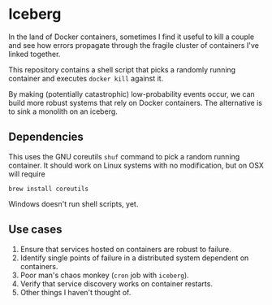 # Iceberg

In the land of Docker containers, sometimes I find it useful to kill a
couple and see how errors propagate through the fragile cluster of
containers I've linked together.

This repository contains a shell script that picks a randomly running
container and executes `docker kill` against it.

By making (potentially catastrophic) low-probability events occur, we
can build more robust systems that rely on Docker containers. The
alternative is to sink a monolith on an iceberg.

## Dependencies
This uses the GNU coreutils `shuf` command to pick a random running 
container. It should work on Linux systems with no modification, but
on OSX will require

```
brew install coreutils
```

Windows doesn't run shell scripts, yet.

## Use cases

1. Ensure that services hosted on containers are robust to failure.
2. Identify single points of failure in a distributed system dependent
on containers.
3. Poor man's chaos monkey (`cron` job with `iceberg`).
4. Verify that service discovery works on container restarts.
5. Other things I haven't thought of.
